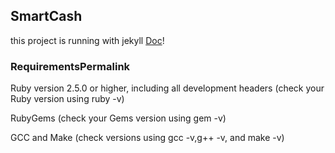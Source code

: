 ## SmartCash ##

this project is running with jekyll [Doc](https://jekyllrb.com/docs/installation/)! 

### RequirementsPermalink ###

Ruby version 2.5.0 or higher, including all development headers (check your Ruby version using ruby -v)

RubyGems (check your Gems version using gem -v)

GCC and Make (check versions using gcc -v,g++ -v, and make -v)
